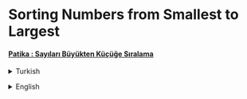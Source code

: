 # Sorting Numbers from Smallest to Largest
#### [Patika : Sayıları Büyükten Küçüğe Sıralama](https://app.patika.dev/moduller/java101/pratik-sayi-siralama)
<details><summary>Turkish</summary>
<p>

# Ödev
## Java 101 - Koşullu İfadeler ve Kod Blokları - Sayıları Küçükten Büyüğe Sıralama
Java ile girilen 3 sayıyı küçükten büyüğe sıralayan programı yazın.


### Senaryolar 
- `Senaryo:` 

        1.Sayı : 8  
        2.Sayı : 24  
        3.Sayı : 3    
        Küçükten Büyüğe Sıralı Sayılar : 3 < 8 < 24

</p>

</details>

<p>
</p>

 <details><summary>English</summary>
  <p>

  </p>

<p align="center">
  <img width="600" height="300" src="https://github.com/aykutcihansevim/PatikaDev/blob/main/images/workinprogress.png?raw=true">
  <img width="600" height="300" src="https://github.com/aykutcihansevim/PatikaDev/blob/main/images/underconscontentwillbe.png?raw=true">
</p>

</details>

